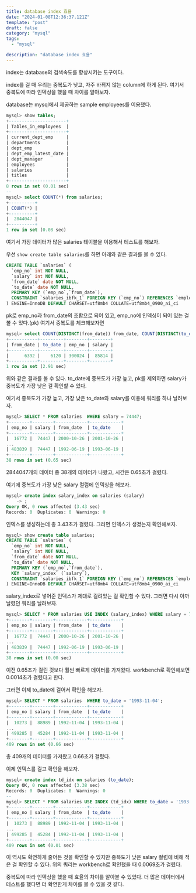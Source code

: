 ```yaml
---
title: database index 효율
date: "2024-01-08T12:36:37.121Z"
template: "post"
draft: false
category: "mysql"
tags:
  - "mysql"

description: "database index 효율"
---
```


index는 database의 검색속도를 향상시키는 도구이다.

index를 걸 때 우리는 중복도가 낮고, 자주 바뀌지 않는 column에 하게 된다. 여기서 중복도에 따라 인덱싱을 했을 때 차이를 알아보자.

database는 mysql에서 제공하는 sample employees를 이용했다.

```SQL
mysql> show tables;
+----------------------+
| Tables_in_employees  |
+----------------------+
| current_dept_emp     |
| departments          |
| dept_emp             |
| dept_emp_latest_date |
| dept_manager         |
| employees            |
| salaries             |
| titles               |
+----------------------+
8 rows in set (0.01 sec)
--
mysql> select COUNT(*) from salaries;
+----------+
| COUNT(*) |
+----------+
|  2844047 |
+----------+
1 row in set (0.08 sec)

```

여기서 가장 데이터가 많은 salaries 테이블을 이용해서 테스트를 해보자.

우선 `show create table salaries`를 하면 아래와 같은 결과를 볼 수 있다.

```SQL
CREATE TABLE `salaries` (
  `emp_no` int NOT NULL,
  `salary` int NOT NULL,
  `from_date` date NOT NULL,
  `to_date` date NOT NULL,
  PRIMARY KEY (`emp_no`,`from_date`),
  CONSTRAINT `salaries_ibfk_1` FOREIGN KEY (`emp_no`) REFERENCES `employees` (`emp_no`) ON DELETE CASCADE
) ENGINE=InnoDB DEFAULT CHARSET=utf8mb4 COLLATE=utf8mb4_0900_ai_ci
```

pk로 emp_no과 from_date의 조합으로 되어 있고, emp_no에 인덱싱이 되어 있는 걸 볼 수 있다.(pk)
여기서 중복도를 체크해보자면

```SQL
mysql> select COUNT(DISTINCT(from_date)) from_date, COUNT(DISTINCT(to_date)) to_date, COUNT(DISTINCT(emp_no)) emp_no, COUNT(DISTINCT(salary)) salary from salaries;
+-----------+---------+--------+--------+
| from_date | to_date | emp_no | salary |
+-----------+---------+--------+--------+
|      6392 |    6120 | 300024 |  85814 |
+-----------+---------+--------+--------+
1 row in set (2.91 sec)
```

위와 같은 결과를 볼 수 있다. to_date에 중복도가 가장 높고, pk를 제외하면 salary가 중복도가 가장 낮은 걸 확인할 수 있다.

여기서 중복도가 가장 높고, 가장 낮은 to_date와 salary를 이용해 쿼리를 하나 날려보자.

```SQL
mysql> SELECT * FROM salaries  WHERE salary = 74447;
+--------+--------+------------+------------+
| emp_no | salary | from_date  | to_date    |
+--------+--------+------------+------------+
|  16772 |  74447 | 2000-10-26 | 2001-10-26 |
...
| 483839 |  74447 | 1992-06-19 | 1993-06-19 |
+--------+--------+------------+------------+
38 rows in set (0.65 sec)
```

2844047개의 데이터 중 38개의 데이터가 나왔고, 시간은 0.65초가 걸렸다.

여기에 중복도가 가장 낮은 salary 컬럼에 인덱싱을 해보자.

```SQL
mysql> create index salary_index on salaries (salary)
    -> ;
Query OK, 0 rows affected (3.43 sec)
Records: 0  Duplicates: 0  Warnings: 0
```

인덱스를 생성하는데 총 3.43초가 걸렸다. 그러면 인덱스가 생겼는지 확인해보자.

```SQL
mysql> show create table salaries;
CREATE TABLE `salaries` (
  `emp_no` int NOT NULL,
  `salary` int NOT NULL,
  `from_date` date NOT NULL,
  `to_date` date NOT NULL,
  PRIMARY KEY (`emp_no`,`from_date`),
  KEY `salary_index` (`salary`),
  CONSTRAINT `salaries_ibfk_1` FOREIGN KEY (`emp_no`) REFERENCES `employees` (`emp_no`) ON DELETE CASCADE
) ENGINE=InnoDB DEFAULT CHARSET=utf8mb4 COLLATE=utf8mb4_0900_ai_ci
```

salary_index로 넣어준 인덱스가 제대로 걸려있는 걸 확인할 수 있다. 그러면 다시 아까 날렸던 쿼리를 날려보자.

```SQL
mysql> SELECT * FROM salaries USE INDEX (salary_index) WHERE salary = 74447;
+--------+--------+------------+------------+
| emp_no | salary | from_date  | to_date    |
+--------+--------+------------+------------+
|  16772 |  74447 | 2000-10-26 | 2001-10-26 |
...
| 483839 |  74447 | 1992-06-19 | 1993-06-19 |
+--------+--------+------------+------------+
38 rows in set (0.00 sec)
```

이전 0.65초가 걸린 것보다 훨씬 빠르게 데이터를 가져왔다. workbench로 확인해보면 0.0014초가 걸렸다고 한다.

그러면 이제 to_date에 걸어서 확인을 해보자.

```sql
mysql> SELECT * FROM salaries  WHERE to_date = '1993-11-04';
+--------+--------+------------+------------+
| emp_no | salary | from_date  | to_date    |
+--------+--------+------------+------------+
|  10273 |  88989 | 1992-11-04 | 1993-11-04 |
...
| 499285 |  45284 | 1992-11-04 | 1993-11-04 |
+--------+--------+------------+------------+
409 rows in set (0.66 sec)
```

총 409개의 데이터를 가져왔고 0.66초가 걸렸다.

이제 인덱스를 걸고 확인을 해보자.

```sql
mysql> create index td_idx on salaries (to_date);
Query OK, 0 rows affected (3.38 sec)
Records: 0  Duplicates: 0  Warnings: 0
--
mysql> SELECT * FROM salaries USE INDEX (td_idx) WHERE to_date = '1993-11-04';
+--------+--------+------------+------------+
| emp_no | salary | from_date  | to_date    |
+--------+--------+------------+------------+
|  10273 |  88989 | 1992-11-04 | 1993-11-04 |
...
| 499285 |  45284 | 1992-11-04 | 1993-11-04 |
+--------+--------+------------+------------+
409 rows in set (0.01 sec)
```

이 역시도 확연하게 줄어든 것을 확인할 수 있지만 중복도가 낮은 salary 컬럼에 비해 적은 걸 확인할 수 있다.
위의 쿼리는 workbench로 확인했을 때 0.0069초가 걸렸다.

중복도에 따라 인덱싱을 했을 때 효율의 차이를 알아볼 수 있었다. 더 많은 데이터에서 테스트를 했다면 더 확연한게 차이를 볼 수 있을 것 같다.
